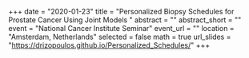 +++
date = "2020-01-23"
title = "Personalized Biopsy Schedules for Prostate Cancer Using Joint Models "
abstract = ""
abstract_short = ""
event = "National Cancer Institute Seminar"
event_url = ""
location = "Amsterdam, Netherlands"
selected = false
math = true
url_slides = "https://drizopoulos.github.io/Personalized_Schedules/"
+++